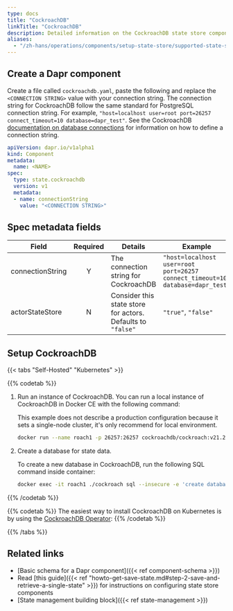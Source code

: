 ```yaml
---
type: docs
title: "CockroachDB"
linkTitle: "CockroachDB"
description: Detailed information on the CockroachDB state store component
aliases:
  - "/zh-hans/operations/components/setup-state-store/supported-state-stores/setup-cockroachdb/"
---
```


## Create a Dapr component

Create a file called `cockroachdb.yaml`, paste the following and replace the `<CONNECTION STRING>` value with your connection string. The connection string for CockroachDB follow the same standard for PostgreSQL connection string. For example, `"host=localhost user=root port=26257 connect_timeout=10 database=dapr_test"`. See the CockroachDB [documentation on database connections](https://www.cockroachlabs.com/docs/stable/connect-to-the-database.html) for information on how to define a connection string.


```yaml
apiVersion: dapr.io/v1alpha1
kind: Component
metadata:
  name: <NAME>
spec:
  type: state.cockroachdb
  version: v1
  metadata:
  - name: connectionString
    value: "<CONNECTION STRING>"
```

## Spec metadata fields

| Field              | Required | Details | Example |
|--------------------|:--------:|---------|---------|
| connectionString   | Y        | The connection string for CockroachDB | `"host=localhost user=root port=26257 connect_timeout=10 database=dapr_test"`
| actorStateStore    | N        | Consider this state store for actors. Defaults to `"false"` | `"true"`, `"false"`


## Setup CockroachDB

{{< tabs "Self-Hosted" "Kubernetes" >}}

{{% codetab %}}

1. Run an instance of CockroachDB. You can run a local instance of CockroachDB in Docker CE with the following command:

     This example does not describe a production configuration because it sets a single-node cluster, it's only recommend for local environment.

     ```bash
     docker run --name roach1 -p 26257:26257 cockroachdb/cockroach:v21.2.3 start-single-node --insecure
     ```

2. Create a database for state data.

    To create a new database in CockroachDB, run the following SQL command inside container:

    ```bash
    docker exec -it roach1 ./cockroach sql --insecure -e 'create database dapr_test'
    ```
{{% /codetab %}}

{{% codetab %}}
The easiest way to install CockroachDB on Kubernetes is by using the [CockroachDB Operator](https://github.com/cockroachdb/cockroach-operator):
{{% /codetab %}}

{{% /tabs %}}

## Related links
- [Basic schema for a Dapr component]({{< ref component-schema >}})
- Read [this guide]({{< ref "howto-get-save-state.md#step-2-save-and-retrieve-a-single-state" >}}) for instructions on configuring state store components
- [State management building block]({{< ref state-management >}})
